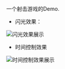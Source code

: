 一个射击游戏的Demo.

+ 闪光效果：

![闪光效果展示][1]

+ 时间控制效果

![时间控制效果展示][2]



  [1]: http://static.zybuluo.com/HandY/0mz6u4ai4byvgoc0zx0e6hvl/%E9%97%AA%E5%85%89%E6%95%88%E6%9E%9C%E5%B1%95%E7%A4%BA.gif
  [2]: http://static.zybuluo.com/HandY/v2kf3p4835ezn8cfqove14ds/%E6%97%B6%E9%97%B4%E6%8E%A7%E5%88%B6%E6%95%88%E6%9E%9C%E5%B1%95%E7%A4%BA.gif
